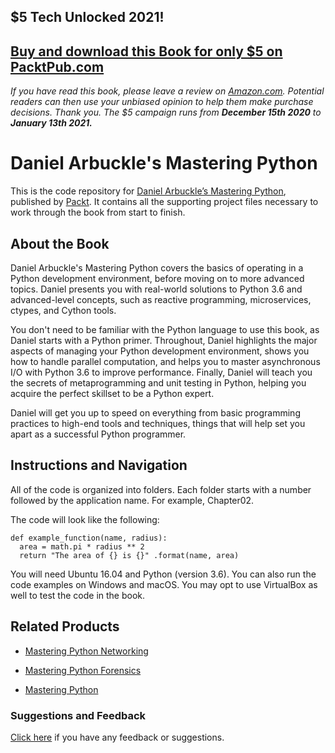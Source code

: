 ## $5 Tech Unlocked 2021!
[Buy and download this Book for only $5 on PacktPub.com](https://www.packtpub.com/product/daniel-arbuckle-s-mastering-python/9781787283695)
-----
*If you have read this book, please leave a review on [Amazon.com](https://www.amazon.com/gp/product/1787283690).     Potential readers can then use your unbiased opinion to help them make purchase decisions. Thank you. The $5 campaign         runs from __December 15th 2020__ to __January 13th 2021.__*

# Daniel Arbuckle's Mastering Python

This is the code repository for [Daniel Arbuckle’s Mastering Python](https://www.packtpub.com/application-development/daniel-arbuckle-mastering-python?utm_source=github&utm_medium=repository&utm_campaign=9781787283695), published by [Packt](https://www.packtpub.com/?utm_source=github). It contains all the supporting project files necessary to work through the book from start to finish.

## About the Book
Daniel Arbuckle's Mastering Python covers the basics of operating in a Python development environment, before moving on to more advanced topics. Daniel presents you with real-world solutions to Python 3.6 and advanced-level concepts, such as reactive programming, microservices, ctypes, and Cython tools.

You don't need to be familiar with the Python language to use this book, as Daniel starts with a Python primer. Throughout, Daniel highlights the major aspects of managing your Python development environment, shows you how to handle parallel computation, and helps you to master asynchronous I/O with Python 3.6 to improve performance. Finally, Daniel will teach you the secrets of metaprogramming and unit testing in Python, helping you acquire the perfect skillset to be a Python expert.

Daniel will get you up to speed on everything from basic programming practices to high-end tools and techniques, things that will help set you apart as a successful Python programmer.

## Instructions and Navigation
All of the code is organized into folders. Each folder starts with a number followed by the application name. For example, Chapter02.



The code will look like the following:
```
def example_function(name, radius):
  area = math.pi * radius ** 2
  return "The area of {} is {}" .format(name, area)
```

You will need Ubuntu 16.04 and Python (version 3.6). You can also run the code examples on Windows and macOS.
You may opt to use VirtualBox as well to test the code in the book.

## Related Products

* [Mastering Python Networking](https://www.packtpub.com/networking-and-servers/mastering-python-networking?utm_source=github&utm_medium=repository&utm_campaign=9781784397005)

* [Mastering Python Forensics](https://www.packtpub.com/networking-and-servers/mastering-python-forensics?utm_source=github&utm_medium=repository&utm_campaign=9781783988044)

* [Mastering Python](https://www.packtpub.com/application-development/mastering-python?utm_source=github&utm_medium=repository&utm_campaign=9781785289729)

### Suggestions and Feedback
[Click here](https://docs.google.com/forms/d/e/1FAIpQLSe5qwunkGf6PUvzPirPDtuy1Du5Rlzew23UBp2S-P3wB-GcwQ/viewform) if you have any feedback or suggestions.
